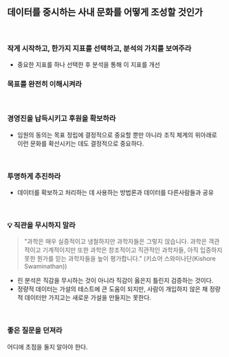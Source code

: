 ## 데이터를 중시하는 사내 문화를 어떻게 조성할 것인가

<br/>

### 작게 시작하고, 한가지 지표를 선택하고, 분석의 가치를 보여주라


- 중요한 지표를 하나 선택한 후 분석을 통해 이 지표를 개선

### 목표를 완전히 이해시켜라
<br/>

### 경영진을 납득시키고 후원을 확보하라

- 임원의 동의는 목표 정립에 결정적으로 중요할 뿐만 아니라 조직 체계의 위아래로 이런 문화를 확산시키는 데도 결정적으로 중요하다.
<br/>

### 투명하게 추진하라

- 데이터를 확보하고 처리하는 데 사용하는 방법론과 데이터를 다른사람들과 공유
<br/>

### 💡 직관을 무시하지 말라


> "과학은 매우 실증적이고 냉철하지만 과학자들은 그렇지 않습니다. 과학은 객관적이고 기계적이지만 또한 과학은 창조적이고 직관적인 과학자들, 아직 입증하지 못한 뭔가를 믿는 과학자들을 높이 평가합니다."
(키쇼어 스와미나단(Kishore Swaminathan))

- 린 분석은 직감을 무시하는 것이 아니라 직감이 옳은지 틀린지 검증하는 것이다.
- 정량적 데이터는 가설의 테스트에 큰 도움이 되지만, 사람이 개입하지 않은 채 정량적 데이터만 가지고는 새로운 가설을 만들지는 못한다.

<br/>

### 좋은 질문을 던져라

어디에 초점을 둘지 알아야 한다.

<br/>



